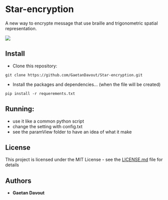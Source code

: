 # Star-encryption
A new way to encrypte message that use braille and trigonometric spatial representation.

![](result/second_look.png)

## Install
* Clone this repository:
```
git clone https://github.com/GaetanDavout/Star-encryption.git
```
* Install the packages and dependencies... (when the file will be created)
```
pip install -r requerements.txt 
```

## Running:

* use it like a common python script
* change the setting with config.txt
* see the paramView folder to have an idea of what it make

## License

This project is licensed under the MIT License - see the [LICENSE.md](LICENSE.md) file for details

## Authors

* **Gaetan Davout**
